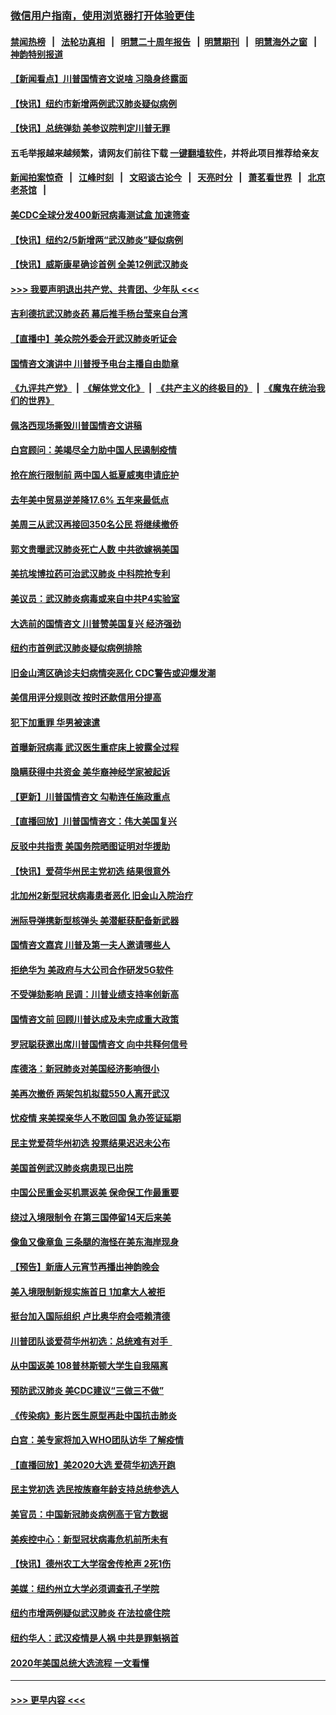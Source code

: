 ### [微信用户指南，使用浏览器打开体验更佳](https://github.com/gfw-breaker/banned-news1/blob/master/indexes/wechat-guide.md?t=0)
#### [禁闻热榜](热点新闻.md?t=0)  &nbsp;&nbsp;|&nbsp;&nbsp; [法轮功真相](https://github.com/gfw-breaker/truth/blob/master/README.md?t=0) &nbsp;&nbsp;|&nbsp;&nbsp; [明慧二十周年报告](https://github.com/gfw-breaker/mh-reports/blob/master/README.md?t=0) &nbsp;&nbsp;|&nbsp;&nbsp;[明慧期刊](https://github.com/gfw-breaker/mh-qikan) &nbsp;&nbsp;|&nbsp;&nbsp; [明慧海外之窗](https://github.com/gfw-breaker/mh-news/blob/master/README.md?t=0) &nbsp;&nbsp;|&nbsp;&nbsp; [神韵特别报道](https://github.com/gfw-breaker/mh-news/blob/master/shenyun.md?t=0)
#### [【新闻看点】川普国情咨文说啥 习隐身终露面](../pages/nsc412/n11847016.md?t=02060733) 
#### [【快讯】纽约市新增两例武汉肺炎疑似病例](../pages/nsc412/n11847250.md?t=02060733) 
#### [【快讯】总统弹劾 美参议院判定川普无罪](../pages/nsc412/n11847316.md?t=02060733) 
#### 五毛举报越来越频繁，请网友们前往下载 [一键翻墙软件](https://github.com/gfw-breaker/ssr-accounts)，并将此项目推荐给亲友
#### [新闻拍案惊奇](https://github.com/gfw-breaker/banned-news1/blob/master/pages/link4.md) &nbsp;&nbsp;|&nbsp;&nbsp; [江峰时刻](https://github.com/gfw-breaker/banned-news1/blob/master/pages/link4.md) &nbsp;&nbsp;|&nbsp;&nbsp; [文昭谈古论今](https://github.com/gfw-breaker/banned-news1/blob/master/pages/link4.md) &nbsp;&nbsp;|&nbsp;&nbsp; [天亮时分](https://github.com/gfw-breaker/banned-news1/blob/master/pages/link4.md) &nbsp;&nbsp;|&nbsp;&nbsp; [萧茗看世界](https://github.com/gfw-breaker/banned-news1/blob/master/pages/link4.md) &nbsp;&nbsp;|&nbsp;&nbsp; [北京老茶馆](https://github.com/gfw-breaker/banned-news1/blob/master/pages/link4.md) &nbsp;&nbsp;|&nbsp;&nbsp; 
#### [美CDC全球分发400新冠病毒测试盒 加速筛查](../pages/nsc412/n11847260.md?t=02060733) 
#### [【快讯】纽约2/5新增两“武汉肺炎”疑似病例](../pages/nsc412/n11847332.md?t=02060733) 
#### [【快讯】威斯康星确诊首例 全美12例武汉肺炎](../pages/nsc412/n11847162.md?t=02060733) 
#### [>>> 我要声明退出共产党、共青团、少年队 <<<](https://github.com/begood0513/goodnews/blob/master/quit/letter.md) 
#### [吉利德抗武汉肺炎药 幕后推手杨台莹来自台湾](../pages/nsc412/n11847064.md?t=02060733) 
#### [【直播中】美众院外委会开武汉肺炎听证会](../pages/nsc412/n11846727.md?t=02060733) 
#### [国情咨文演讲中 川普授予电台主播自由勋章](../pages/nsc412/n11846815.md?t=02060733) 
#### [《九评共产党》](https://github.com/begood0513/9ping.md/blob/master/README.md) &nbsp;|&nbsp; [《解体党文化》](../../../../jtdwh.md/blob/master/README.md)  &nbsp;|&nbsp; [《共产主义的终极目的》](../../../../gczydzjmd.md/blob/master/README.md) &nbsp;|&nbsp; [《魔鬼在统治我们的世界》](../../../../mgztzwmdsj.md/blob/master/README.md) 
#### [佩洛西现场撕毁川普国情咨文讲稿](../pages/nsc412/n11846724.md?t=02060733) 
#### [白宫顾问：美竭尽全力助中国人民遏制疫情](../pages/nsc412/n11846756.md?t=02060733) 
#### [抢在旅行限制前 两中国人抵夏威夷申请庇护](../pages/nsc412/n11846866.md?t=02060733) 
#### [去年美中贸易逆差降17.6% 五年来最低点](../pages/nsc412/n11846755.md?t=02060733) 
#### [美周三从武汉再接回350名公民 将继续撤侨](../pages/nsc412/n11846705.md?t=02060733) 
#### [郭文贵曝武汉肺炎死亡人数 中共欲嫁祸美国](../pages/nsc412/n11846240.md?t=02060733) 
#### [美抗埃博拉药可治武汉肺炎 中科院抢专利](../pages/nsc412/n11846409.md?t=02060733) 
#### [美议员：武汉肺炎病毒或来自中共P4实验室](../pages/nsc412/n11846043.md?t=02060733) 
#### [大选前的国情咨文 川普赞美国复兴 经济强劲](../pages/nsc412/n11845526.md?t=02060733) 
#### [纽约市首例武汉肺炎疑似病例排除](../pages/nsc412/n11844989.md?t=02060733) 
#### [旧金山湾区确诊夫妇病情突恶化 CDC警告或迎爆发潮](../pages/nsc412/n11845730.md?t=02060733) 
#### [美信用评分规则改  按时还款信用分提高](../pages/nsc412/n11845488.md?t=02060733) 
#### [犯下加重罪 华男被速遣](../pages/nsc412/n11845476.md?t=02060733) 
#### [首曝新冠病毒 武汉医生重症床上披露全过程](../pages/nsc412/n11845150.md?t=02060733) 
#### [隐瞒获得中共资金 美华裔神经学家被起诉](../pages/nsc412/n11844879.md?t=02060733) 
#### [【更新】川普国情咨文 勾勒连任施政重点](../pages/nsc412/n11845223.md?t=02060733) 
#### [【直播回放】川普国情咨文：伟大美国复兴](../pages/nsc412/n11842079.md?t=02060733) 
#### [反驳中共指责 美国务院晒图证明对华援助](../pages/nsc412/n11844859.md?t=02060733) 
#### [【快讯】爱荷华州民主党初选 结果很意外](../pages/nsc412/n11844878.md?t=02060733) 
#### [北加州2新型冠状病毒患者恶化 旧金山入院治疗](../pages/nsc412/n11844842.md?t=02060733) 
#### [洲际导弹携新型核弹头 美潜艇获配备新武器](../pages/nsc412/n11844680.md?t=02060733) 
#### [国情咨文嘉宾 川普及第一夫人邀请哪些人](../pages/nsc412/n11844712.md?t=02060733) 
#### [拒绝华为 美政府与大公司合作研发5G软件](../pages/nsc412/n11844625.md?t=02060733) 
#### [不受弹劾影响 民调：川普业绩支持率创新高](../pages/nsc412/n11844622.md?t=02060733) 
#### [国情咨文前 回顾川普达成及未完成重大政策](../pages/nsc412/n11844581.md?t=02060733) 
#### [罗冠聪获邀出席川普国情咨文 向中共释何信号](../pages/nsc412/n11844355.md?t=02060733) 
#### [库德洛：新冠肺炎对美国经济影响很小](../pages/nsc412/n11844418.md?t=02060733) 
#### [美再次撤侨 两架包机拟载550人离开武汉](../pages/nsc412/n11844407.md?t=02060733) 
#### [忧疫情 来美探亲华人不敢回国 急办签证延期](../pages/nsc412/n11843344.md?t=02060733) 
#### [民主党爱荷华州初选 投票结果迟迟未公布](../pages/nsc412/n11844207.md?t=02060733) 
#### [美国首例武汉肺炎病患现已出院](../pages/nsc412/n11842740.md?t=02060733) 
#### [中国公民重金买机票返美 保命保工作最重要](../pages/nsc412/n11843282.md?t=02060733) 
#### [绕过入境限制令  在第三国停留14天后来美](../pages/nsc412/n11843341.md?t=02060733) 
#### [像鱼又像章鱼 三条腿的海怪在美东海岸现身](../pages/nsc412/n11843092.md?t=02060733) 
#### [【预告】新唐人元宵节再播出神韵晚会](../pages/nsc412/n11843192.md?t=02060733) 
#### [美入境限制新规实施首日 1加拿大人被拒](../pages/nsc412/n11843058.md?t=02060733) 
#### [挺台加入国际组织 卢比奥华府会唔赖清德](../pages/nsc412/n11843023.md?t=02060733) 
#### [川普团队谈爱荷华州初选：总统难有对手  ](../pages/nsc412/n11842867.md?t=02060733) 
#### [从中国返美 108普林斯顿大学生自我隔离](../pages/nsc412/n11842714.md?t=02060733) 
#### [预防武汉肺炎 美CDC建议“三做三不做”](../pages/nsc412/n11842700.md?t=02060733) 
#### [《传染病》影片医生原型再赴中国抗击肺炎](../pages/nsc412/n11842626.md?t=02060733) 
#### [白宫：美专家将加入WHO团队访华 了解疫情](../pages/nsc412/n11842198.md?t=02060733) 
#### [【直播回放】美2020大选 爱荷华初选开跑](../pages/nsc412/n11841820.md?t=02060733) 
#### [民主党初选 选民按族裔年龄支持总统参选人](../pages/nsc412/n11842239.md?t=02060733) 
#### [美官员：中国新冠肺炎病例高于官方数据](../pages/nsc412/n11842452.md?t=02060733) 
#### [美疾控中心：新型冠状病毒危机前所未有](../pages/nsc412/n11842406.md?t=02060733) 
#### [【快讯】德州农工大学宿舍传枪声 2死1伤](../pages/nsc412/n11842279.md?t=02060733) 
#### [美媒：纽约州立大学必须调查孔子学院](../pages/nsc412/n11840637.md?t=02060733) 
#### [纽约市增两例疑似武汉肺炎 在法拉盛住院](../pages/nsc412/n11840625.md?t=02060733) 
#### [纽约华人：武汉疫情是人祸 中共是罪魁祸首](../pages/nsc412/n11840631.md?t=02060733) 
#### [2020年美国总统大选流程 一文看懂](../pages/nsc412/n11842056.md?t=02060733) 

----
#### [ >>> 更早内容 <<< ](../indexes/nsc412-earlier.md)
